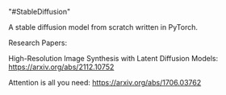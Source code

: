 "#StableDiffusion" 

A stable diffusion model from scratch written in PyTorch.


Research Papers:

High-Resolution Image Synthesis with Latent Diffusion Models: https://arxiv.org/abs/2112.10752

Attention is all you need: https://arxiv.org/abs/1706.03762